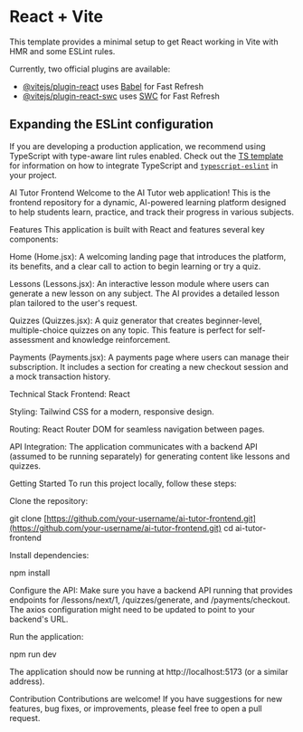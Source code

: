 # React + Vite

This template provides a minimal setup to get React working in Vite with HMR and some ESLint rules.

Currently, two official plugins are available:

- [@vitejs/plugin-react](https://github.com/vitejs/vite-plugin-react/blob/main/packages/plugin-react) uses [Babel](https://babeljs.io/) for Fast Refresh
- [@vitejs/plugin-react-swc](https://github.com/vitejs/vite-plugin-react/blob/main/packages/plugin-react-swc) uses [SWC](https://swc.rs/) for Fast Refresh

## Expanding the ESLint configuration

If you are developing a production application, we recommend using TypeScript with type-aware lint rules enabled. Check out the [TS template](https://github.com/vitejs/vite/tree/main/packages/create-vite/template-react-ts) for information on how to integrate TypeScript and [`typescript-eslint`](https://typescript-eslint.io) in your project.

AI Tutor Frontend
Welcome to the AI Tutor web application! This is the frontend repository for a dynamic, AI-powered learning platform designed to help students learn, practice, and track their progress in various subjects.

Features
This application is built with React and features several key components:

Home (Home.jsx): A welcoming landing page that introduces the platform, its benefits, and a clear call to action to begin learning or try a quiz.

Lessons (Lessons.jsx): An interactive lesson module where users can generate a new lesson on any subject. The AI provides a detailed lesson plan tailored to the user's request.

Quizzes (Quizzes.jsx): A quiz generator that creates beginner-level, multiple-choice quizzes on any topic. This feature is perfect for self-assessment and knowledge reinforcement.

Payments (Payments.jsx): A payments page where users can manage their subscription. It includes a section for creating a new checkout session and a mock transaction history.

Technical Stack
Frontend: React

Styling: Tailwind CSS for a modern, responsive design.

Routing: React Router DOM for seamless navigation between pages.

API Integration: The application communicates with a backend API (assumed to be running separately) for generating content like lessons and quizzes.

Getting Started
To run this project locally, follow these steps:

Clone the repository:

git clone [https://github.com/your-username/ai-tutor-frontend.git](https://github.com/your-username/ai-tutor-frontend.git)
cd ai-tutor-frontend

Install dependencies:

npm install

Configure the API:
Make sure you have a backend API running that provides endpoints for /lessons/next/1, /quizzes/generate, and /payments/checkout. The axios configuration might need to be updated to point to your backend's URL.

Run the application:

npm run dev

The application should now be running at http://localhost:5173 (or a similar address).

Contribution
Contributions are welcome! If you have suggestions for new features, bug fixes, or improvements, please feel free to open a pull request.